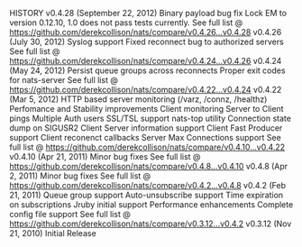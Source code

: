 HISTORY
v0.4.28 (September 22, 2012)
Binary payload bug fix
Lock EM to version 0.12.10, 1.0 does not pass tests currently.
See full list @ https://github.com/derekcollison/nats/compare/v0.4.26...v0.4.28
v0.4.26 (July 30, 2012)
Syslog support
Fixed reconnect bug to authorized servers
See full list @ https://github.com/derekcollison/nats/compare/v0.4.24...v0.4.26
v0.4.24 (May 24, 2012)
Persist queue groups across reconnects
Proper exit codes for nats-server
See full list @ https://github.com/derekcollison/nats/compare/v0.4.22...v0.4.24
v0.4.22 (Mar 5, 2012)
HTTP based server monitoring (/varz, /connz, /healthz)
Perfomance and Stability improvements
Client monitoring
Server to Client pings
Multiple Auth users
SSL/TSL support
nats-top utility
Connection state dump on SIGUSR2
Client Server information support
Client Fast Producer support
Client reconenct callbacks
Server Max Connections support
See full list @ https://github.com/derekcollison/nats/compare/v0.4.10...v0.4.22
v0.4.10 (Apr 21, 2011)
Minor bug fixes
See full list @ https://github.com/derekcollison/nats/compare/v0.4.8...v0.4.10
v0.4.8 (Apr 2, 2011)
Minor bug fixes
See full list @ https://github.com/derekcollison/nats/compare/v0.4.2...v0.4.8
v0.4.2 (Feb 21, 2011)
Queue group support
Auto-unsubscribe support
Time expiration on subscriptions
Jruby initial support
Performance enhancements
Complete config file support
See full list @ https://github.com/derekcollison/nats/compare/v0.3.12...v0.4.2
v0.3.12 (Nov 21, 2010)
Initial Release
